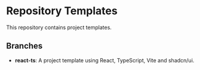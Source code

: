 # Repository Templates

This repository contains project templates.

## Branches

- **react-ts**: A project template using React, TypeScript, Vite and shadcn/ui.

